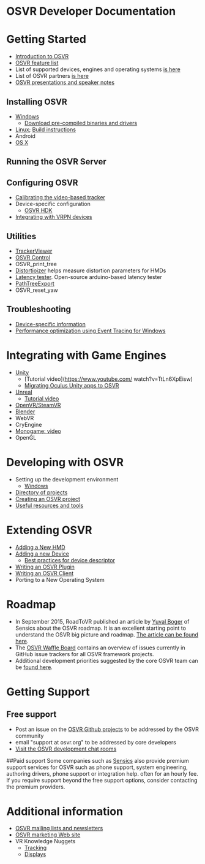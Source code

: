 # OSVR Developer Documentation

# Getting Started
- [Introduction to OSVR](http://osvr.github.io/whitepapers/introduction_to_osvr/)
- [OSVR feature list](featurelist.md)
- List of supported devices, engines and operating systems [is here](http://osvr.github.io/compatibility/)
- List of OSVR partners [is here](http://osvr.org/partner.html)
- [OSVR presentations and speaker notes](http://osvr.github.io/presentations/)


## Installing OSVR
- [Windows](Getting-Started/Installing/windows.md)
  - [Download pre-compiled binaries and drivers](http://osvr.github.io/using/)
- [Linux](Getting-Started/Installing/linux.md); [Build instructions](https://github.com/OSVR/OSVR-Core/wiki/Linux-Build-Instructions)
- Android
- [OS X](Getting-Started/Installing/osx.md)

## Running the OSVR Server

## Configuring OSVR
- [Calibrating the video-based tracker](https://github.com/OSVR/OSVR-Core/wiki/Video-Based-Tracking-Calibration)
- Device-specific configuration
  - [OSVR HDK](Configuring/osvrhdk.md)
- [Integrating with VRPN devices](https://osvr.github.io/whitepapers/vrpn_in_osvr/)

## Utilities
- [TrackerViewer](https://github.com/OSVR/OSVR-Tracker-Viewer/blob/master/README.md)
- [OSVR Control](Utilities/OSVRControl.md)
- OSVR_print_tree
- [Distortioizer](https://github.com/OSVR/distortionizer/blob/master/README.md) helps measure distortion parameters for HMDs
- [Latency tester](https://github.com/sensics/Latency-Test). Open-source arduino-based latency tester
- [PathTreeExport](http://resource.osvr.com/docs/OSVR-Core/md_doc_PathTreeExport.html)
- OSVR_reset_yaw

## Troubleshooting
- [Device-specific information](Troubleshooting/DeviceSpecific.md)
- [Performance optimization using Event Tracing for Windows](http://osvr.github.io/presentations/20150901-Intro-ETW-OSVR/)

# Integrating with Game Engines

- [Unity](https://github.com/OSVR/OSVR-Unity/blob/master/GettingStarted.md)
  - [Tutorial video](https://www.youtube.com/
watch?v=TtLn6XpEisw)
  - [Migrating Oculus Unity apps to OSVR](http://access.osvr.com/binary/download/misc_assets/Migrating%20Unity%20applications%20from%20Oculus%20to%20OSVR%20Mar-11-15.pdf)
- [Unreal](https://github.com/OSVR/OSVR-Unreal/blob/master/README.md)
  - [Tutorial video](https://www.youtube.com/watch?v=u4Y9pUisL1M)
- [OpenVR/SteamVR](https://gitter.im/OSVR/SteamVR-OSVR)
- [Blender](https://github.com/BlendOSVR/OSVR-Blender)
- WebVR
- CryEngine
- [Monogame: video](https://www.youtube.com/watch?v=doOOLaIuj48)
- OpenGL

# Developing with OSVR
- Setting up the development environment
  - [Windows](https://github.com/OSVR/OSVR-Core/wiki/Windows-Build-Environment)
- [Directory of projects](http://osvr.github.io/contributing/)
- [Creating an OSVR project](Developing/creating.md)
- [Useful resources and tools](Developing/resources.md)

# Extending OSVR
- [Adding a New HMD](Extending-OSVR/AddingHMD.md)
- [Adding a new Device](https://github.com/OSVR/OSVR-Core/wiki/Adding-a-New-Device)
  - [Best practices for device descriptor](https://github.com/OSVR/OSVR-Core/wiki/Device-Descriptor-Practices)
- [Writing an OSVR Plugin](http://resource.osvr.com/docs/OSVR-Core/TopicWritingDevicePlugin.html)
- [Writing an OSVR Client](http://resource.osvr.com/docs/OSVR-Core/TopicWritingClientApplication.html)
- Porting to a New Operating System

# Roadmap
- In September 2015, RoadToVR published an article by [Yuval Boger](https://twitter.com/osvrguy) of Sensics about the OSVR roadmap. It is an excellent starting point to understand the OSVR big picture and roadmap. [The article can be found here](http://www.roadtovr.com/osvr-roadmap-creating-an-ecosystem-of-interoperable-vr-hardware-and-software/).
- The [OSVR Waffle Board](Roadmap/waffle.md) contains an overview of issues currently in GitHub issue trackers for all OSVR framework projects.
- Additional development priorities suggested by the core OSVR team can be [found here](Roadmap/additional.md).

# Getting Support
## Free support
- Post an issue on the [OSVR Github projects](https://github.com/osvr) to be addressed by the OSVR community
- email "support at osvr.org" to be addressed by core developers
- [Visit the OSVR development chat rooms](https://gitter.im/orgs/OSVR/rooms)

##Paid support
Some companies such as [Sensics](http://sensics.com/contact-us/) also provide premium support services for OSVR such as phone support, system engineering, authoring drivers, phone support or integration help. often for an hourly fee. If you require support beyond the free support options, consider contacting the premium providers.

# Additional information
- [OSVR mailing lists and newsletters](http://osvr.github.io/mailing-lists/)
- [OSVR marketing Web site](http://www.osvr.org)
- VR Knowledge Nuggets
  - [Tracking](VR-Knowledge-Nuggets/tracking.md)
  - [Displays](VR-Knowledge-Nuggets/displays.md)
